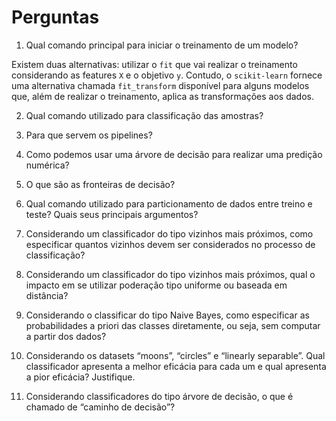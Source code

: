 # Perguntas

1. Qual comando principal para iniciar o treinamento de um modelo?

Existem duas alternativas: utilizar o `fit` que vai realizar o treinamento considerando as features `X` e o objetivo `y`.
Contudo, o `scikit-learn` fornece uma alternativa chamada `fit_transform` disponível para alguns modelos que, além de realizar o treinamento, aplica
as transformações aos dados.

2. Qual comando utilizado para classificação das amostras?

3. Para que servem os pipelines?

4. Como podemos usar uma árvore de decisão para realizar uma predição numérica?

5. O que são as fronteiras de decisão?

6. Qual comando utilizado para particionamento de dados entre treino e teste? Quais seus principais argumentos?

7. Considerando um classificador do tipo vizinhos mais próximos, como especificar quantos vizinhos devem ser considerados no processo de classificação?

8. Considerando um classificador do tipo vizinhos mais próximos, qual o impacto em se utilizar poderação tipo uniforme ou baseada em distância?

9. Considerando o classificar do tipo Naive Bayes, como especificar as probabilidades a priori das classes diretamente, ou seja, sem computar a partir dos dados?

10. Considerando os datasets “moons”, “circles” e “linearly separable”. Qual classificador apresenta a melhor eficácia para cada um e qual apresenta a pior eficácia? Justifique.

11. Considerando classificadores do tipo árvore de decisão, o que é chamado de “caminho de decisão”?
